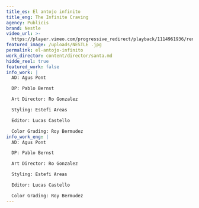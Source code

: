 ```yaml
---
title_es: El antojo infinito
title_eng: The Infinite Craving
agency: Publicis
brand: Nestle
video_url: >-
  https://player.vimeo.com/progressive_redirect/playback/1114961936/rendition/1080p/file.mp4?loc=external&signature=19cc9a7b992970d45fb6617fcc0ef79b7a13e88428814b8367b16e9c0e21ab4d
featured_image: /uploads/NESTLE .jpg
permalink: el-antojo-infinito
work_director: content/director/santa.md
hidde_reel: true
featured_work: false
info_work: |
  AD: Agus Pont

  DP: Pablo Bernst

  Art Director: Ro Gonzalez

  Styling: Estefi Areas

  Editor: Lucas Castello

  Color Grading: Roy Bermudez
info_work_eng: |
  AD: Agus Pont

  DP: Pablo Bernst

  Art Director: Ro Gonzalez

  Styling: Estefi Areas

  Editor: Lucas Castello

  Color Grading: Roy Bermudez
---
```


